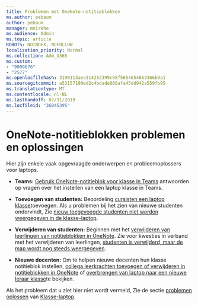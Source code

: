 ```yaml
---
title: Problemen met OneNote-notitieblokken
ms.author: pebaum
author: pebaum
manager: mnirkhe
ms.audience: Admin
ms.topic: article
ROBOTS: NOINDEX, NOFOLLOW
localization_priority: Normal
ms.collection: Adm_O365
ms.custom:
- "9000676"
- "2577"
ms.openlocfilehash: 3198113aea314252399c98f5654654663366b0a1
ms.sourcegitcommit: a53157190ed2c4bdade088afa45dd942a559fb95
ms.translationtype: MT
ms.contentlocale: nl-NL
ms.lasthandoff: 07/31/2019
ms.locfileid: "36045395"
---
```

# <a name="onenote-class-notebook-issues-and-resolutions"></a>OneNote-notitieblokken problemen en oplossingen

Hier zijn enkele vaak opgevraagde onderwerpen en probleemoplossers voor laptops.

- **Teams:** [Gebruik OneNote-notitieblok voor klasse in Teams](https://support.office.com/article/bd77f11f-27cd-4d41-bfbd-2b11799f1440) antwoorden op vragen over het instellen van een laptop klasse in Teams.

- **Toevoegen van studenten:** Beoordeling [cursisten een laptop klasse](https://support.office.com/article/149882af-506a-4689-9fee-39309b97aae8)toevoegen. Als u problemen bij het zien van nieuwe studenten ondervindt, Zie [nieuw toegevoegde studenten niet worden weergegeven in de klasse-laptop](https://support.office.com/article/4da02c45-b435-4af1-921b-51b8ee40e1c9).

- **Verwijderen van studenten:** Beginnen met het [verwijderen van leerlingen van notitieblokken in OneNote](https://support.office.com/article/86dcf019-408f-4de8-8055-eb61f1578c3c). Zie voor kwesties in verband met het verwijderen van leerlingen, [studenten is verwijderd, maar de map wordt nog steeds weergegeven](https://support.office.com/article/0ed81eaa-c14a-436f-bb6f-ce95f130cc71).

- **Nieuwe docenten:** Om te helpen nieuwe docenten hun klasse notitieblok instellen, [collega leerkrachten toevoegen of verwijderen in notitieblokken in OneNote](https://support.office.com/en-us/article/fdcb870b-49a7-4a14-9ea6-d817f88026f8) of [overbrengen van laptop naar een nieuwe leraar klasse](https://support.office.com/article/84ef5d4a-0eec-4d5b-bc22-1317bc3b9027)te bekijken.

Als het probleem dat u ziet hier niet wordt vermeld, Zie de sectie [problemen oplossen](https://support.office.com/article/class-notebook-ee70aff9-52e8-449f-be6a-7cbc1d65eaea#ID0EAABAAA=Manage&ID0EABAAA=Troubleshoot) van [Klasse-laptop](https://support.office.com/article/class-notebook-ee70aff9-52e8-449f-be6a-7cbc1d65eaea). 


